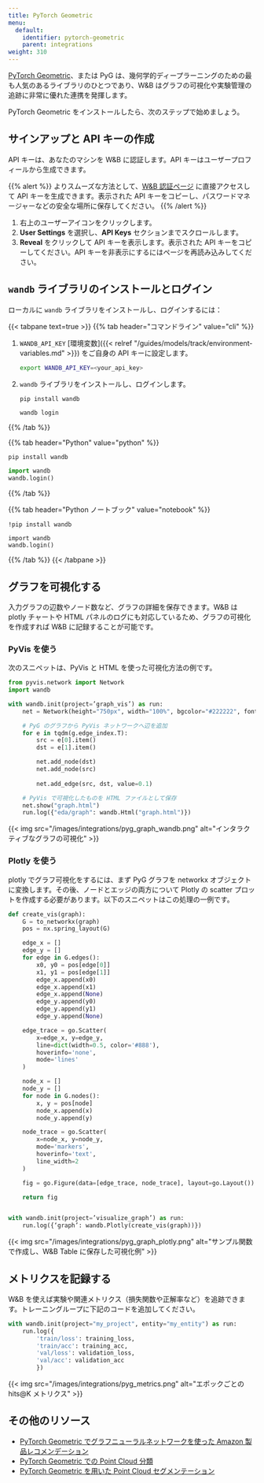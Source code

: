 ```yaml
---
title: PyTorch Geometric
menu:
  default:
    identifier: pytorch-geometric
    parent: integrations
weight: 310
---
```


[PyTorch Geometric](https://github.com/pyg-team/pytorch_geometric)、または PyG は、幾何学的ディープラーニングのための最も人気のあるライブラリのひとつであり、W&B はグラフの可視化や実験管理の追跡に非常に優れた連携を発揮します。

PyTorch Geometric をインストールしたら、次のステップで始めましょう。

## サインアップと API キーの作成

API キーは、あなたのマシンを W&B に認証します。API キーはユーザープロフィールから生成できます。

{{% alert %}}
よりスムーズな方法として、[W&B 認証ページ](https://wandb.ai/authorize) に直接アクセスして API キーを生成できます。表示された API キーをコピーし、パスワードマネージャーなどの安全な場所に保存してください。
{{% /alert %}}

1. 右上のユーザーアイコンをクリックします。
1. **User Settings** を選択し、**API Keys** セクションまでスクロールします。
1. **Reveal** をクリックして API キーを表示します。表示された API キーをコピーしてください。API キーを非表示にするにはページを再読み込みしてください。

## `wandb` ライブラリのインストールとログイン

ローカルに `wandb` ライブラリをインストールし、ログインするには：

{{< tabpane text=true >}}
{{% tab header="コマンドライン" value="cli" %}}

1. `WANDB_API_KEY` [環境変数]({{< relref "/guides/models/track/environment-variables.md" >}}) をご自身の API キーに設定します。

    ```bash
    export WANDB_API_KEY=<your_api_key>
    ```

1. `wandb` ライブラリをインストールし、ログインします。



    ```shell
    pip install wandb

    wandb login
    ```

{{% /tab %}}

{{% tab header="Python" value="python" %}}

```bash
pip install wandb
```
```python
import wandb
wandb.login()
```

{{% /tab %}}

{{% tab header="Python ノートブック" value="notebook" %}}

```notebook
!pip install wandb

import wandb
wandb.login()
```

{{% /tab %}}
{{< /tabpane >}}

## グラフを可視化する

入力グラフの辺数やノード数など、グラフの詳細を保存できます。W&B は plotly チャートや HTML パネルのログにも対応しているため、グラフの可視化を作成すれば W&B に記録することが可能です。

### PyVis を使う

次のスニペットは、PyVis と HTML を使った可視化方法の例です。

```python
from pyvis.network import Network
import wandb

with wandb.init(project=’graph_vis’) as run:
    net = Network(height="750px", width="100%", bgcolor="#222222", font_color="white")

    # PyG のグラフから PyVis ネットワークへ辺を追加
    for e in tqdm(g.edge_index.T):
        src = e[0].item()
        dst = e[1].item()

        net.add_node(dst)
        net.add_node(src)
        
        net.add_edge(src, dst, value=0.1)

    # PyVis で可視化したものを HTML ファイルとして保存
    net.show("graph.html")
    run.log({"eda/graph": wandb.Html("graph.html")})
```

{{< img src="/images/integrations/pyg_graph_wandb.png" alt="インタラクティブなグラフの可視化" >}}

### Plotly を使う

plotly でグラフ可視化をするには、まず PyG グラフを networkx オブジェクトに変換します。その後、ノードとエッジの両方について Plotly の scatter プロットを作成する必要があります。以下のスニペットはこの処理の一例です。

```python
def create_vis(graph):
    G = to_networkx(graph)
    pos = nx.spring_layout(G)

    edge_x = []
    edge_y = []
    for edge in G.edges():
        x0, y0 = pos[edge[0]]
        x1, y1 = pos[edge[1]]
        edge_x.append(x0)
        edge_x.append(x1)
        edge_x.append(None)
        edge_y.append(y0)
        edge_y.append(y1)
        edge_y.append(None)

    edge_trace = go.Scatter(
        x=edge_x, y=edge_y,
        line=dict(width=0.5, color='#888'),
        hoverinfo='none',
        mode='lines'
    )

    node_x = []
    node_y = []
    for node in G.nodes():
        x, y = pos[node]
        node_x.append(x)
        node_y.append(y)

    node_trace = go.Scatter(
        x=node_x, y=node_y,
        mode='markers',
        hoverinfo='text',
        line_width=2
    )

    fig = go.Figure(data=[edge_trace, node_trace], layout=go.Layout())

    return fig


with wandb.init(project=’visualize_graph’) as run:
    run.log({‘graph’: wandb.Plotly(create_vis(graph))})
```

{{< img src="/images/integrations/pyg_graph_plotly.png" alt="サンプル関数で作成し、W&B Table に保存した可視化例" >}}

## メトリクスを記録する

W&B を使えば実験や関連メトリクス（損失関数や正解率など）を追跡できます。トレーニングループに下記のコードを追加してください。

```python
with wandb.init(project="my_project", entity="my_entity") as run:
    run.log({
        'train/loss': training_loss,
        'train/acc': training_acc,
        'val/loss': validation_loss,
        'val/acc': validation_acc
        })
```

{{< img src="/images/integrations/pyg_metrics.png" alt="エポックごとの hits@K メトリクス" >}}

## その他のリソース

- [PyTorch Geometric でグラフニューラルネットワークを使った Amazon 製品レコメンデーション](https://wandb.ai/manan-goel/gnn-recommender/reports/Recommending-Amazon-Products-using-Graph-Neural-Networks-in-PyTorch-Geometric--VmlldzozMTA3MzYw#what-does-the-data-look-like?)
- [PyTorch Geometric での Point Cloud 分類](https://wandb.ai/geekyrakshit/pyg-point-cloud/reports/Point-Cloud-Classification-using-PyTorch-Geometric--VmlldzozMTExMTE3)
- [PyTorch Geometric を用いた Point Cloud セグメンテーション](https://wandb.ai/wandb/point-cloud-segmentation/reports/Point-Cloud-Segmentation-using-Dynamic-Graph-CNN--VmlldzozMTk5MDcy)